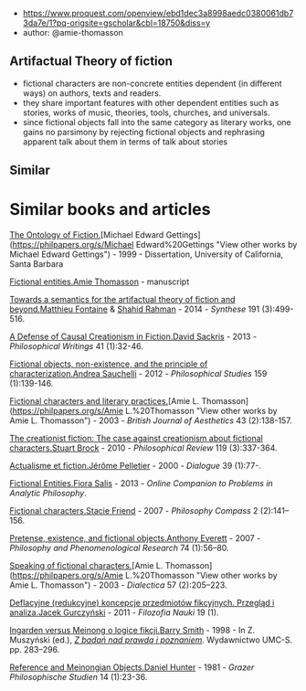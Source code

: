 
- https://www.proquest.com/openview/ebd1dec3a8998aedc0380061db73da7e/1?pq-origsite=gscholar&cbl=18750&diss=y
- author: @amie-thomasson

## Artifactual Theory of fiction

- fictional characters are non-concrete entities dependent (in different ways) on authors, texts and readers.
- they share important features with other dependent entities such as stories, works of music, theories, tools, churches, and universals.
- since fictional objects fall into the same category as literary works, one gains no parsimony by rejecting fictional objects and rephrasing apparent talk about them in terms of talk about stories

## Similar

# Similar books and articles

[The Ontology of Fiction.](https://philpapers.org/rec/GETTOO)[Michael Edward Gettings](https://philpapers.org/s/Michael Edward%20Gettings "View other works by Michael Edward Gettings") - 1999 - Dissertation, University of California, Santa Barbara

[Fictional entities.](https://philpapers.org/rec/THOFE)[Amie Thomasson](https://philpapers.org/s/Amie%20Thomasson "View other works by Amie Thomasson") - manuscript

[Towards a semantics for the artifactual theory of fiction and beyond.](https://philpapers.org/rec/FONTAS)[Matthieu Fontaine](https://philpapers.org/s/Matthieu%20Fontaine "View other works by Matthieu Fontaine") & [Shahid Rahman](https://philpapers.org/s/Shahid%20Rahman "View other works by Shahid Rahman") - 2014 - _Synthese_ 191 (3):499-516.

[A Defense of Causal Creationism in Fiction.](https://philpapers.org/rec/SACADO)[David Sackris](https://philpapers.org/s/David%20Sackris "View other works by David Sackris") - 2013 - _Philosophical Writings_ 41 (1):32-46.

[Fictional objects, non-existence, and the principle of characterization.](https://philpapers.org/rec/SAUFON)[Andrea Sauchelli](https://philpapers.org/s/Andrea%20Sauchelli "View other works by Andrea Sauchelli") - 2012 - _Philosophical Studies_ 159 (1):139-146.

[Fictional characters and literary practices.](https://philpapers.org/rec/THOFCA)[Amie L. Thomasson](https://philpapers.org/s/Amie L.%20Thomasson "View other works by Amie L. Thomasson") - 2003 - _British Journal of Aesthetics_ 43 (2):138-157.

[The creationist fiction: The case against creationism about fictional characters.](https://philpapers.org/rec/BROTCF)[Stuart Brock](https://philpapers.org/s/Stuart%20Brock "View other works by Stuart Brock") - 2010 - _Philosophical Review_ 119 (3):337-364.

[Actualisme et fiction.](https://philpapers.org/rec/PELAEF)[Jérôme Pelletier](https://philpapers.org/s/Jérôme%20Pelletier "View other works by Jérôme Pelletier") - 2000 - _Dialogue_ 39 (1):77-.

[Fictional Entities.](https://philpapers.org/rec/SALFE)[Fiora Salis](https://philpapers.org/s/Fiora%20Salis "View other works by Fiora Salis") - 2013 - _Online Companion to Problems in Analytic Philosophy_.

[Fictional characters.](https://philpapers.org/rec/FRIFC)[Stacie Friend](https://philpapers.org/s/Stacie%20Friend "View other works by Stacie Friend") - 2007 - _Philosophy Compass_ 2 (2):141–156.

[Pretense, existence, and fictional objects.](https://philpapers.org/rec/EVEPEA)[Anthony Everett](https://philpapers.org/s/Anthony%20Everett "View other works by Anthony Everett") - 2007 - _Philosophy and Phenomenological Research_ 74 (1):56–80.

[Speaking of fictional characters.](https://philpapers.org/rec/THOSOF)[Amie L. Thomasson](https://philpapers.org/s/Amie L.%20Thomasson "View other works by Amie L. Thomasson") - 2003 - _Dialectica_ 57 (2):205–223.

[Deflacyjne (redukcyjne) koncepcje przedmiotów fikcyjnych. Przegląd i analiza.](https://philpapers.org/rec/GURDRK)[Jacek Gurczyński](https://philpapers.org/s/Jacek%20Gurczyński "View other works by Jacek Gurczyński") - 2011 - _Filozofia Nauki_ 19 (1).

[Ingarden versus Meinong o logice fikcji.](https://philpapers.org/rec/SMIIVM-2)[Barry Smith](https://philpapers.org/s/Barry%20Smith "View other works by Barry Smith") - 1998 - In Z. Muszyński (ed.), _[Z badań nad prawdą i poznaniem](https://philpapers.org/rec/MUSZBN)_. Wydawnictwo UMC-S. pp. 283–296.

[Reference and Meinongian Objects.](https://philpapers.org/rec/HUNRAM)[Daniel Hunter](https://philpapers.org/s/Daniel%20Hunter "View other works by Daniel Hunter") - 1981 - _Grazer Philosophische Studien_ 14 (1):23-36.